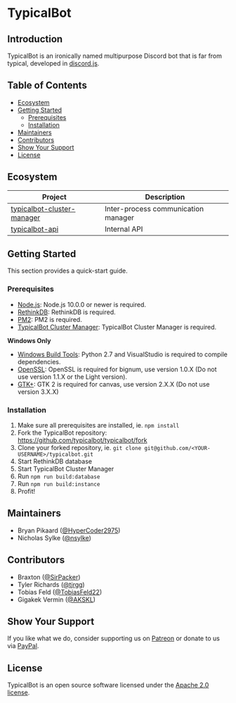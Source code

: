 # TypicalBot

## Introduction

TypicalBot is an ironically named multipurpose Discord bot that is far from typical, developed in [discord.js](https://github.com/discordjs/discord.js). 

## Table of Contents

- [Ecosystem](#ecosystem)
- [Getting Started](#getting-started)
    - [Prerequisites](#prerequisites)
    - [Installation](#installation)
- [Maintainers](#maintainers)
- [Contributors](#contributors)
- [Show Your Support](#show-your-support)
- [License](#license)

## Ecosystem

| Project | Description |
|---------|-------------|
| [typicalbot-cluster-manager](https://github.com/typicalbot/typicalbot-cluster-manager) | Inter-process communication manager |
| [typicalbot-api](https://github.com/typicalbot/typicalbot-api) | Internal API |

## Getting Started

This section provides a quick-start guide.

### Prerequisites

- [Node.js](https://nodejs.org/en/): Node.js 10.0.0 or newer is required.
- [RethinkDB](https://rethinkdb.com/): RethinkDB is required. 
- [PM2](http://pm2.keymetrics.io/): PM2 is required.
- [TypicalBot Cluster Manager](https://github.com/typicalbot/typicalbot-cluster-manager): TypicalBot Cluster Manager is required. 

**Windows Only**
- [Windows Build Tools](https://github.com/felixrieseberg/windows-build-tools): Python 2.7 and VisualStudio is required to compile dependencies. 
- [OpenSSL](http://slproweb.com/products/Win32OpenSSL.html): OpenSSL is required for bignum, use version 1.0.X (Do not use version 1.1.X or the Light version).
- [GTK+](http://ftp.gnome.org/pub/GNOME/binaries/win64/gtk+/): GTK 2 is required for canvas, use version 2.X.X (Do not use version 3.X.X) 

### Installation

1. Make sure all prerequisites are installed, ie. `npm install`
2. Fork the TypicalBot repository: https://github.com/typicalbot/typicalbot/fork
3. Clone your forked repository, ie. `git clone git@github.com/<YOUR-USERNAME>/typicalbot.git`
4. Start RethinkDB database
5. Start TypicalBot Cluster Manager
6. Run `npm run build:database`
7. Run `npm run build:instance`
8. Profit!

## Maintainers

- Bryan Pikaard ([@HyperCoder2975](https://github.com/HyperCoder2975))
- Nicholas Sylke ([@nsylke](https://github.com/nsylke))

## Contributors

- Braxton ([@SirPacker](https://github.com/SirPacker))
- Tyler Richards ([@tjrgg](https://github.com/tjrgg))
- Tobias Feld ([@TobiasFeld22](https://github.com/TobiasFeld22))
- Gigakek Vermin ([@AKSKL](https://github.com/AKSKL))

## Show Your Support

If you like what we do, consider supporting us on [Patreon](https://patreon.com/typicalbot) or donate to us via [PayPal](https://paypal.me/typicalbot).

## License

TypicalBot is an open source software licensed under the [Apache 2.0 license](LICENSE).
